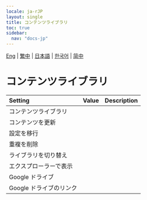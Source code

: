 ```yaml
---
locale: ja-rJP
layout: single
title: コンテンツライブラリ
toc: true
sidebar:
  nav: "docs-jp"
---
```

[Eng](/dancexr/menu/2025.4/system/library) | [繁中](/tw/dancexr/menu/2025.4/system/library) | [日本語](/jp/dancexr/menu/2025.4/system/library) | [한국어](/kr/dancexr/menu/2025.4/system/library) | [简中](/zh/dancexr/menu/2025.4/system/library)

# コンテンツライブラリ



| Setting | Value | Description |
| :--- | --- | :--- |
| コンテンツライブラリ || 
| コンテンツを更新 || 
| 設定を移行 || 
| 重複を削除 || 
| ライブラリを切り替え || 
| エクスプローラーで表示 || 
| Google ドライブ || 
| Google ドライブのリンク || 

